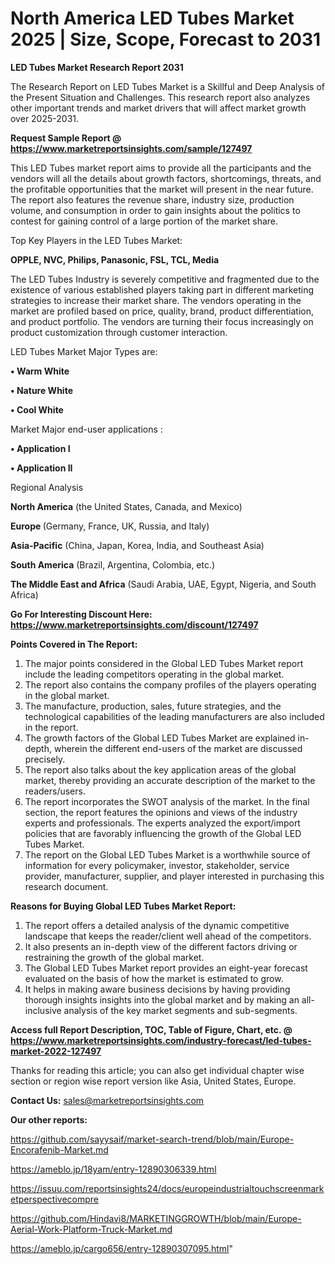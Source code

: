 # North America LED Tubes Market 2025 | Size, Scope, Forecast to 2031

<strong>LED Tubes Market Research Report 2031</strong>

The Research Report on LED Tubes Market is a Skillful and Deep Analysis of the Present Situation and Challenges. This research report also analyzes other important trends and market drivers that will affect market growth over 2025-2031.

<strong>Request Sample Report @ <a href=https://www.marketreportsinsights.com/sample/127497>https://www.marketreportsinsights.com/sample/127497</a></strong>

This LED Tubes market report aims to provide all the participants and the vendors will all the details about growth factors, shortcomings, threats, and the profitable opportunities that the market will present in the near future. The report also features the revenue share, industry size, production volume, and consumption in order to gain insights about the politics to contest for gaining control of a large portion of the market share.

Top Key Players in the LED Tubes Market:

<strong>OPPLE, NVC, Philips, Panasonic, FSL, TCL, Media</strong>

The LED Tubes Industry is severely competitive and fragmented due to the existence of various established players taking part in different marketing strategies to increase their market share. The vendors operating in the market are profiled based on price, quality, brand, product differentiation, and product portfolio. The vendors are turning their focus increasingly on product customization through customer interaction.

LED Tubes Market Major Types are:

<strong>• Warm White

• Nature White

• Cool White</strong>

Market Major end-user applications :

<strong>• Application I

• Application II</strong>

Regional Analysis

</u><strong><b>North America</b></strong> (the United States, Canada, and Mexico)

<strong><b>Europe </b></strong>(Germany, France, UK, Russia, and Italy)

<strong><b>Asia-Pacific</b></strong> (China, Japan, Korea, India, and Southeast Asia)

<strong><b>South America</b></strong> (Brazil, Argentina, Colombia, etc.)

<strong><b>The Middle East and Africa</b></strong> (Saudi Arabia, UAE, Egypt, Nigeria, and South Africa)

<strong>Go For Interesting Discount Here: <a href=https://www.marketreportsinsights.com/discount/127497>https://www.marketreportsinsights.com/discount/127497</a></strong>

<strong>Points Covered in The Report:</strong>
<ol>
  <li>The major points considered in the Global LED Tubes Market report include the leading competitors operating in the global market.</li>
  <li>The report also contains the company profiles of the players operating in the global market.</li>
  <li>The manufacture, production, sales, future strategies, and the technological capabilities of the leading manufacturers are also included in the report.</li>
  <li>The growth factors of the Global LED Tubes Market are explained in-depth, wherein the different end-users of the market are discussed precisely.</li>
  <li>The report also talks about the key application areas of the global market, thereby providing an accurate description of the market to the readers/users.</li>
  <li>The report incorporates the SWOT analysis of the market. In the final section, the report features the opinions and views of the industry experts and professionals. The experts analyzed the export/import policies that are favorably influencing the growth of the Global LED Tubes Market.</li>
  <li>The report on the Global LED Tubes Market is a worthwhile source of information for every policymaker, investor, stakeholder, service provider, manufacturer, supplier, and player interested in purchasing this research document.</li>
</ol>
<strong>Reasons for Buying Global LED Tubes Market Report:</strong>

<ol>
  <li>The report offers a detailed analysis of the dynamic competitive landscape that keeps the reader/client well ahead of the competitors.</li>
  <li>It also presents an in-depth view of the different factors driving or restraining the growth of the global market.</li>
  <li>The Global LED Tubes Market report provides an eight-year forecast evaluated on the basis of how the market is estimated to grow.</li>
  <li>It helps in making aware business decisions by having providing thorough insights insights into the global market and by making an all-inclusive analysis of the key market segments and sub-segments.</li>
</ol>
<strong>Access full Report Description, TOC, Table of Figure, Chart, etc. @ <a href=https://www.marketreportsinsights.com/industry-forecast/led-tubes-market-2022-127497>https://www.marketreportsinsights.com/industry-forecast/led-tubes-market-2022-127497</a></strong>


Thanks for reading this article; you can also get individual chapter wise section or region wise report version like Asia, United States, Europe.

<strong>Contact Us:</strong>
sales@marketreportsinsights.com

<strong>Our other reports:</strong>

<a href=https://github.com/sayysaif/market-search-trend/blob/main/Europe-Encorafenib-Market.md>https://github.com/sayysaif/market-search-trend/blob/main/Europe-Encorafenib-Market.md</a>

<a href=https://ameblo.jp/18yam/entry-12890306339.html>https://ameblo.jp/18yam/entry-12890306339.html</a>

<a href=https://issuu.com/reportsinsights24/docs/europeindustrialtouchscreenmarketperspectivecompre>https://issuu.com/reportsinsights24/docs/europeindustrialtouchscreenmarketperspectivecompre</a>

<a href=https://github.com/Hindavi8/MARKETINGGROWTH/blob/main/Europe-Aerial-Work-Platform-Truck-Market.md>https://github.com/Hindavi8/MARKETINGGROWTH/blob/main/Europe-Aerial-Work-Platform-Truck-Market.md</a>

<a href=https://ameblo.jp/cargo656/entry-12890307095.html>https://ameblo.jp/cargo656/entry-12890307095.html</a>"
